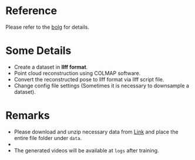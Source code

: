 # Reference

Please refer to the [bolg](https://blog.csdn.net/qq_43575504/article/details/129357568) for details.

# Some Details

* Create a dataset in __llff format__.
* Point cloud reconstruction using COLMAP software.
* Convert the reconstructed pose to llff format via llff script file.
* Change config file settings (Sometimes it is necessary to downsample a dataset).

# Remarks

* Please download and unzip necessary data from [Link](https://pan.baidu.com/s/1Dv8ojyszpx7c4qT-QZwoPA?pwd=0i6t) and place the entire file folder under `data`.
* 
* The generated videos will be available at `logs` after training. 
